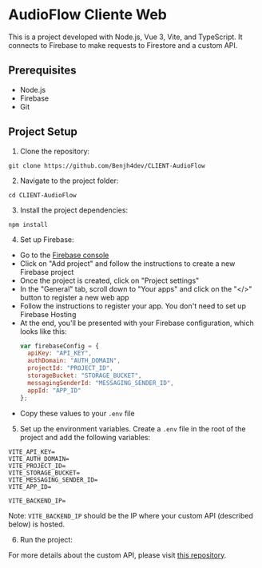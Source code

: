 # AudioFlow Cliente Web

This is a project developed with Node.js, Vue 3, Vite, and TypeScript. It connects to Firebase to make requests to Firestore and a custom API.

## Prerequisites

- Node.js
- Firebase
- Git

## Project Setup

1. Clone the repository:
```
git clone https://github.com/Benjh4dev/CLIENT-AudioFlow
```

2. Navigate to the project folder:
```
cd CLIENT-AudioFlow
```

3. Install the project dependencies:
```
npm install
```

4. Set up Firebase:

- Go to the [Firebase console](https://console.firebase.google.com/)
- Click on "Add project" and follow the instructions to create a new Firebase project
- Once the project is created, click on "Project settings"
- In the "General" tab, scroll down to "Your apps" and click on the "</>" button to register a new web app
- Follow the instructions to register your app. You don't need to set up Firebase Hosting
- At the end, you'll be presented with your Firebase configuration, which looks like this:
  ```javascript
  var firebaseConfig = {
    apiKey: "API_KEY",
    authDomain: "AUTH_DOMAIN",
    projectId: "PROJECT_ID",
    storageBucket: "STORAGE_BUCKET",
    messagingSenderId: "MESSAGING_SENDER_ID",
    appId: "APP_ID"
  };
  ```
- Copy these values to your `.env` file

5. Set up the environment variables. Create a `.env` file in the root of the project and add the following variables:
```
VITE_API_KEY=
VITE_AUTH_DOMAIN=
VITE_PROJECT_ID=
VITE_STORAGE_BUCKET=
VITE_MESSAGING_SENDER_ID=
VITE_APP_ID=

VITE_BACKEND_IP=
```

Note: `VITE_BACKEND_IP` should be the IP where your custom API (described below) is hosted.

6. Run the project:

For more details about the custom API, please visit [this repository](<https://github.com/Benjh4dev/API-AudioFlow>).